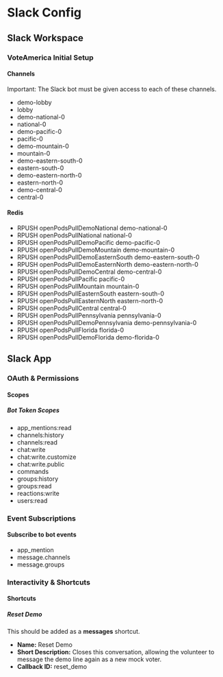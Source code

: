 # Slack Config

## Slack Workspace

### VoteAmerica Initial Setup

#### Channels

Important: The Slack bot must be given access to each of these channels.

- demo-lobby
- lobby
- demo-national-0
- national-0
- demo-pacific-0
- pacific-0
- demo-mountain-0
- mountain-0
- demo-eastern-south-0
- eastern-south-0
- demo-eastern-north-0
- eastern-north-0
- demo-central-0
- central-0

#### Redis

- RPUSH openPodsPullDemoNational demo-national-0
- RPUSH openPodsPullNational national-0
- RPUSH openPodsPullDemoPacific demo-pacific-0
- RPUSH openPodsPullDemoMountain demo-mountain-0
- RPUSH openPodsPullDemoEasternSouth demo-eastern-south-0
- RPUSH openPodsPullDemoEasternNorth demo-eastern-north-0
- RPUSH openPodsPullDemoCentral demo-central-0
- RPUSH openPodsPullPacific pacific-0
- RPUSH openPodsPullMountain mountain-0
- RPUSH openPodsPullEasternSouth eastern-south-0
- RPUSH openPodsPullEasternNorth eastern-north-0
- RPUSH openPodsPullCentral central-0
- RPUSH openPodsPullPennsylvania pennsylvania-0
- RPUSH openPodsPullDemoPennsylvania demo-pennsylvania-0
- RPUSH openPodsPullFlorida florida-0
- RPUSH openPodsPullDemoFlorida demo-florida-0

## Slack App

### OAuth & Permissions

#### Scopes

##### Bot Token Scopes

- app_mentions:read
- channels:history
- channels:read
- chat:write
- chat:write.customize
- chat:write.public
- commands
- groups:history
- groups:read
- reactions:write
- users:read

### Event Subscriptions

#### Subscribe to bot events

- app_mention
- message.channels
- message.groups

### Interactivity & Shortcuts

#### Shortcuts

##### Reset Demo

This should be added as a **messages** shortcut.

- **Name:** Reset Demo
- **Short Description:** Closes this conversation, allowing the volunteer to message the demo line again as a new mock voter.
- **Callback ID:** reset_demo
